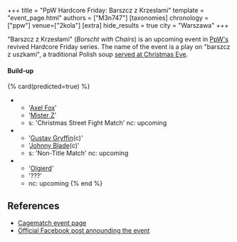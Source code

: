 +++
title = "PpW Hardcore Friday: Barszcz z Krzesłami"
template = "event_page.html"
authors = ["M3n747"]
[taxonomies]
chronology = ["ppw"]
venue=["2kola"]
[extra]
hide_results = true
city = "Warszawa"
+++

"Barszcz z Krzesłami" (_Borscht with Chairs_) is an upcoming event in [PpW's](@/o/ppw.md) revived Hardcore Friday series.
The name of the event is a play on "barszcz z uszkami", a traditional Polish soup [served at Christmas Eve][wigilia].

#### Build-up



{% card(predicted=true) %}
- - '[Axel Fox](@/w/axel-fox.md)'
  - '[Mister Z](@/w/mister-z.md)'
  - s: 'Christmas Street Fight Match'
    nc: upcoming
- - '[Gustav Gryffin](@/w/gustav-gryffin.md)(c)'
  - '[Johnny Blade](@/w/johnny-blade.md)(c)'
  - s: 'Non-Title Match'
    nc: upcoming
- - '[Olgierd](@/w/olgierd.md)'
  - '???'
  - nc: upcoming
{% end %}

## References

* [Cagematch event page](https://www.cagematch.net/?id=1&nr=410896)
* [Official Facebook post announding the event](https://www.facebook.com/OficjalnePPW/posts/pfbid02enHaiiLSDJbPT47DiuCoiEMuwk4TCxGqtfHsGLC7T46xaE4d9rg6ssipBKLivMWnl)

[wigilia]: https://en.wikipedia.org/wiki/Wigilia
